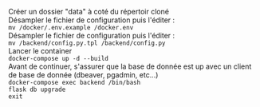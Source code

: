 Créer un dossier "data" à coté du répertoir cloné  
Désampler le fichier de configuration puis l'éditer :  
`mv /docker/.env.example /docker.env`  
Désampler le fichier de configuration puis l'éditer :  
`mv /backend/config.py.tpl /backend/config.py`  
Lancer le container  
`docker-compose up -d --build`  
Avant de continuer, s'assurer que la base de donnée est up avec un client de base de donnée (dbeaver, pgadmin, etc...)  
`docker-compose exec backend /bin/bash`  
`flask db upgrade`  
`exit`
